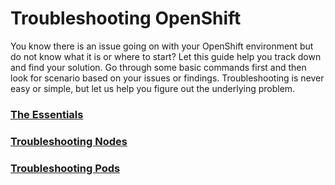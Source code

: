 # Troubleshooting OpenShift 
You know there is an issue going on with your OpenShift environment but do not know what it is or where to start? Let this guide help you track down and find your solution. Go through some basic commands first and then look for scenario based on your issues or findings. Troubleshooting is never easy or simple, but let us help you figure out the underlying problem. 

### [The Essentials]( https://github.com/ypresa1/test-nexus-repo/blob/master/troubleshooting/The%20Essentials.md)
### [Troubleshooting Nodes](https://github.com/ypresa1/test-nexus-repo/blob/master/troubleshooting/Troubleshooting%20Nodes.md)
### [Troubleshooting Pods](https://github.com/ypresa1/test-nexus-repo/blob/master/troubleshooting/Troubleshooting%20Pods.md)
